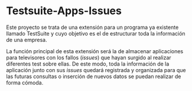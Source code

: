 # Testsuite-Apps-Issues
Este proyecto se trata de una extensión para un programa ya existente llamado TestSuite y cuyo objetivo es el de estructurar toda la información de una empresa.

La función principal de esta extensión será la de almacenar aplicaciones para televisores con los fallos (_issues_) que hayan surgido al realizar diferentes test sobre ellas. 
De este modo, toda la información de la aplicación junto con sus _issues_ quedará registrada y organizada para que las futuras consultas o inserción de nuevos 
datos se puedan realizar de forma cómoda.
